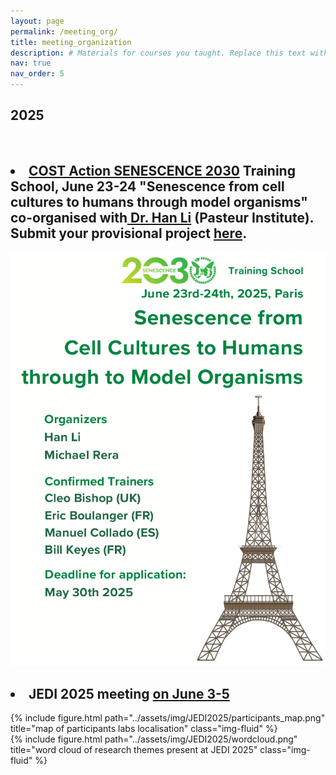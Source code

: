 ```yaml
---
layout: page
permalink: /meeting_org/
title: meeting_organization
description: # Materials for courses you taught. Replace this text with your description.
nav: true
nav_order: 5
---
```

<div class="publications">
<h2 class="year">2025</h2>
<br>
<h2><li><b><a href="https://www.cost.eu/actions/CA23119/">COST Action SENESCENCE 2030</a> Training School, June 23-24 "Senescence from cell cultures to humans through model organisms" co-organised with<a href = "https://research.pasteur.fr/fr/member/han-li/"> Dr. Han Li</a> (Pasteur Institute).</b> Submit your provisional project <a href = "https://forms.gle/4LiWYZNNzJLLoqV59">here</a>.</li></h2>

<img src ="../assets/img/COSTAction/flyer.png" alt = "Summer chool flyer" class = "center">

<h2><li><b>JEDI 2025 meeting <a href="https://flies-jedi.github.io/projects/2025JEDImeeting/"> on June 3-5</a></b></li></h2>


<div class="row">
    <div class="col-sm-5 mt-3 mt-md-0">
        {% include figure.html path="../assets/img/JEDI2025/participants_map.png" title="map of participants labs localisation" class="img-fluid" %}
    </div>
    <div class="col-sm-7 mt-3 mt-md-0">
        {% include figure.html path="../assets/img/JEDI2025/wordcloud.png" title="word cloud of research themes present at JEDI 2025" class="img-fluid" %}
    </div>
</div>



